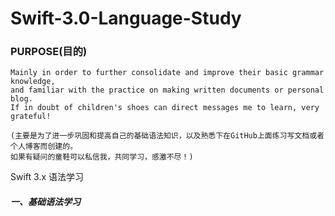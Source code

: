 # Swift-3.0-Language-Study

### PURPOSE(目的)
    Mainly in order to further consolidate and improve their basic grammar knowledge, 
    and familiar with the practice on making written documents or personal blog.
    If in doubt of children's shoes can direct messages me to learn, very grateful!
    
    (主要是为了进一步巩固和提高自己的基础语法知识，以及熟悉下在GitHub上面练习写文档或者个人博客而创建的。
    如果有疑问的童鞋可以私信我，共同学习，感激不尽！)
Swift 3.x 语法学习

##### 一、基础语法学习
